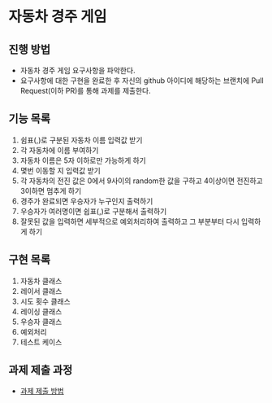 # 자동차 경주 게임

## 진행 방법
* 자동차 경주 게임 요구사항을 파악한다.
* 요구사항에 대한 구현을 완료한 후 자신의 github 아이디에 해당하는 브랜치에 Pull Request(이하 PR)를 통해 과제를 제출한다.

## 기능 목록
1. 쉼표(,)로 구분된 자동차 이름 입력값 받기 
2. 각 자동차에 이름 부여하기
3. 자동차 이름은 5자 이하로만 가능하게 하기
4. 몇번 이동할 지 입력값 받기
5. 각 자동차의 전진 값은 0에서 9사이의 random한 값을 구하고 4이상이면 전진하고 3이하면 멈추게 하기
6. 경주가 완료되면 우승자가 누구인지 출력하기
7. 우승자가 여러명이면 쉽표(,)로 구분해서 출력하기
8. 잘못된 값을 입력하면 세부적으로 예외처리하여 출력하고 그 부분부터 다시 입력하게 하기

## 구현 목록
1. 자동차 클래스
2. 레이서 클래스
3. 시도 횟수 클래스
4. 레이싱 클래스
5. 우승자 클래스
6. 예외처리
7. 테스트 케이스

## 과제 제출 과정
* [과제 제출 방법](https://github.com/next-step/nextstep-docs/tree/master/precourse)
